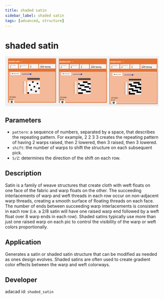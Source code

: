 ```yaml
---
title: shaded satin
sidebar_label: shaded satin
tags: [advanced, structure]
---
```

# shaded satin
![file](./img/shaded_satin.png)
## Parameters
- `pattern`: a sequence of numbers, separated by a space, that describes the repeating pattern. For example, 2 2 3 3 creates the repeating pattern of having 2 warps raised, then 2 lowered, then 3 raised, then 3 lowered. 
- `shift`: the number of warps to shift the structure on each subsequent pick. 
- `S/Z`: determines the direction of the shift on each row.

## Description
Satin is a family of weave structures that create cloth with weft floats on one face of the fabric and warp floats on the other. The succeeding interlacements of warp and weft threads in each row occur on non-adjacent warp threads, creating a smooth surface of floating threads on each face. The number of ends between succeeding warp interlacements is consistent in each row (i.e. a 2/8 satin will have one raised warp end followed by a weft float over 8 warp ends in each row). Shaded satins typically use more than just one raised warp on each pic to control the visibility of the warp or weft colors proportionally. 

## Application
Generates a satin or shaded satin structure that can be modified as needed as ones design evolves. Shaded satins are often used to create gradient color effects between the warp and weft colorways. 

## Developer
adacad id: `shaded_satin`
